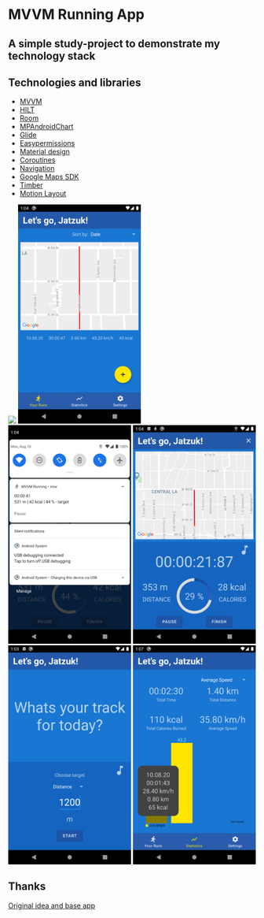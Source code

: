 # MVVM Running App

## A simple study-project to demonstrate my technology stack

## Technologies and libraries

- [MVVM](https://developer.android.com/jetpack/guide)
- [HILT](https://developer.android.com/training/dependency-injection/hilt-android)
- [Room](https://developer.android.com/training/data-storage/room)
- [MPAndroidChart](https://github.com/PhilJay/MPAndroidChart)
- [Glide](https://github.com/bumptech/glide)
- [Easypermissions](https://github.com/googlesamples/easypermissions)
- [Material design](https://material.io/develop/android)
- [Coroutines](https://developer.android.com/kotlin/coroutines)
- [Navigation](https://developer.android.com/guide/navigation)
- [Google Maps SDK](https://developers.google.com/maps/documentation/android-sdk/overview)
- [Timber](https://github.com/JakeWharton/timber)
- [Motion Layout](https://developer.android.com/training/constraint-layout/motionlayout)

<img src=".github/screenshots/starting_animation.gif" width="250"/>

<img src=".github/screenshots/Screenshot_main_screen.png" width="250"/>

<img src=".github/screenshots/Screenshot_notification.png" width="250"/>

<img src=".github/screenshots/Screenshot_running.png" width="250"/>

<img src=".github/screenshots/Screenshot_setup_run.png" width="250"/>

<img src=".github/screenshots/Screenshot_statistics.png" width="250"/>

## Thanks

[Original idea and base app](https://github.com/androiddevs18/RunningApp)
